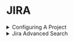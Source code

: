 # JIRA

<details>

<summary>Configuring A Project</summary>

## Configuring a project

**In this section**

* [Creating a board](https://confluence.atlassian.com/jirasoftwareserver085/creating-a-board-981156209.html)
* [Configuring a board](https://confluence.atlassian.com/jirasoftwareserver085/configuring-a-board-981156247.html)
* [Workflows](https://confluence.atlassian.com/jirasoftwareserver085/workflows-981156771.html)

**Related content**

* [Setting up your workspace](https://confluence.atlassian.com/display/JIRASOFTWARESERVER085/Setting+up+your+workspace)
* [Permissions overview](https://confluence.atlassian.com/display/JIRASOFTWARESERVER085/Permissions+overview)
* [Creating a board](https://confluence.atlassian.com/display/JIRASOFTWARESERVER085/Creating+a+board)
* [Leading an agile project](https://confluence.atlassian.com/display/JIRASOFTWARESERVER085/Leading+an+agile+project)
* [What is a board?](https://confluence.atlassian.com/pages/viewpage.action?pageId=981156224)
* [Plan for the team](https://confluence.atlassian.com/display/JIRASOFTWARESERVER085/Plan+for+the+team)
* [Building a backlog](https://confluence.atlassian.com/display/JIRASOFTWARESERVER085/Building+a+backlog)
* [Working with issues](https://confluence.atlassian.com/display/JIRASOFTWARESERVER085/Working+with+issues)
* [Working in an agile project](https://confluence.atlassian.com/display/JIRASOFTWARESERVER085/Working+in+an+agile+project)
* [Doing more with your agile projects](https://confluence.atlassian.com/display/JIRASOFTWARESERVER085/Doing+more+with+your+agile+projects)

**Still need help?**

The Atlassian Community is here for you.

[Ask the community](https://community.atlassian.com/t5/custom/page/page-id/create-post-step-1?add-tags=Jira+Software)

Your issue tracker should be the hub of your development project. When properly configured, Jira Software helps your team members prioritize and organize work better, so they can spend more time developing great software instead of wrangling issues.

A project is simply a collection of issues (stories, bugs, tasks, etc). You would typically use a project to represent the development work for a product, project, or service in Jira Software.

_**Scrum or Kanban?** Scrum has an iteration-based approach, which is generally a good fit for teams developing products, particularly if your team is releasing new versions on a regular schedule. Kanban is better suited for a continuous flow of work (e.g. service-oriented teams), where its constraint-based approach helps prevent your team from being overloaded._

### Before you begin <a href="#configuringaproject-beforeyoubegin" id="configuringaproject-beforeyoubegin"></a>

Ideally, you should be a **Jira administrator** (i.e. someone with the 'Jira Administrators' global permission), if you want to set up a new project in Jira Software. Many of the tasks involved can only be performed by a JIRA administrator, such as creating a project, modifying a workflow, etc. For more information, see [Permissions overview](https://confluence.atlassian.com/jirasoftwareserver085/permissions-overview-981157144.html).

### Overview <a href="#configuringaproject-overview" id="configuringaproject-overview"></a>

The topics in this section cover the activities that you will need to do when configuring a project:

#### Create a project <a href="#configuringaproject-createaproject" id="configuringaproject-createaproject"></a>

Your first task is to create a Software project ![](https://confluence.atlassian.com/jirasoftwareserver085/files/981156207/981156208/1/1575972651600/jira-softwareproject-icon.png) and configure it according to the needs and requirements of your development team. You need to be a Jira administrator to create a project, but you can configure most project details (e.g. name, avatar, etc) if you are a project administrator.

Learn more: [Defining a project](https://confluence.atlassian.com/adminjiraserver/defining-a-project-938847066.html) (Jira Admin documentation)

#### Configure the board for your project <a href="#configuringaproject-configuretheboardforyourproject" id="configuringaproject-configuretheboardforyourproject"></a>

A board is the central tool for working with issues in a Scrum or Kanban development project. A Scrum or Kanban board will be created when you create a Scrum or Kanban development project respectively. You can add more boards (of either type) to the project, if you like.

Learn more: [Configuring a board](https://confluence.atlassian.com/jirasoftwareserver085/configuring-a-board-981156247.html)

#### Configure project permissions <a href="#configuringaproject-configureprojectpermissions" id="configuringaproject-configureprojectpermissions"></a>

You can control access to your project by configuring a permission scheme. A permission scheme maps users, user groups, roles, etc to the project functions (e.g. Assign issues). Your new project will be pre-configured with the default permission scheme.

Learn more: [Managing project role memberships](https://confluence.atlassian.com/jirasoftwareserver085/managing-project-role-memberships-981157129.html)

#### Tweak issue types, workflow, screens, and fields  <a href="#configuringaproject-tweakissuetypes-workflow-screens-andfields" id="configuringaproject-tweakissuetypes-workflow-screens-andfields"></a>

Your project is pre-configured with issue types, a workflow, screens, and fields. You can change these to suit any development process. For example, you may want to create a 'Design' issue type or add a 'QA review' step to your workflow.

Learn more: [Defining issue type field values](https://confluence.atlassian.com/adminjiraserver/defining-issue-type-field-values-938847087.html), [Workflows](https://confluence.atlassian.com/jirasoftwareserver085/workflows-981156771.html), [Defining a screen](https://confluence.atlassian.com/adminjiraserver/defining-a-screen-938847288.html), [JIRA custom fields](https://confluence.atlassian.com/adminjiraserver/adding-a-custom-field-938847222.html) (Jira Admin documentation)

#### Create components <a href="#configuringaproject-createcomponents" id="configuringaproject-createcomponents"></a>

Components can be used to group issues in a project. However, in an agile project, you should consider using epics to group issues (stories) instead, as there are more features that support working with epics, like the epic column on boards, reports, etc.

Learn more: [Managing components](https://confluence.atlassian.com/adminjiraserver/managing-components-938847187.html)

</details>

<details>

<summary>Jira Advanced Search</summary>

## Advanced searching

**On this page**

* [Advanced searching](https://confluence.atlassian.com/jirasoftwareserver085/advanced-searching-981156836.html#Advancedsearching-QueryAdvancedsearching)
* [Understanding advanced searching](https://confluence.atlassian.com/jirasoftwareserver085/advanced-searching-981156836.html#Advancedsearching-Understandingadvancedsearching)
* [Constructing JQL queries](https://confluence.atlassian.com/jirasoftwareserver085/advanced-searching-981156836.html#Advancedsearching-ConstructingJQLqueries)
* [Precedence in JQL queries](https://confluence.atlassian.com/jirasoftwareserver085/advanced-searching-981156836.html#Advancedsearching-parenthesesPrecedenceinJQLqueries)
* [Restricted words and characters](https://confluence.atlassian.com/jirasoftwareserver085/advanced-searching-981156836.html#Advancedsearching-restrictionsRestrictedwordsandcharacters)
* [Performing text searches](https://confluence.atlassian.com/jirasoftwareserver085/advanced-searching-981156836.html#Advancedsearching-textPerformingtextsearches)
* [Reference](https://confluence.atlassian.com/jirasoftwareserver085/advanced-searching-981156836.html#Advancedsearching-referenceReference)
* [Running a saved search](https://confluence.atlassian.com/jirasoftwareserver085/advanced-searching-981156836.html#Advancedsearching-Runningasavedsearch)
* [Next steps](https://confluence.atlassian.com/jirasoftwareserver085/advanced-searching-981156836.html#Advancedsearching-Nextsteps)

**In this section**

* [Advanced searching - fields reference](https://confluence.atlassian.com/jirasoftwareserver085/advanced-searching-fields-reference-981156848.html)
* [Advanced searching - development fields reference](https://confluence.atlassian.com/jirasoftwareserver085/advanced-searching-development-fields-reference-981156849.html)
* [Advanced searching - keywords reference](https://confluence.atlassian.com/jirasoftwareserver085/advanced-searching-keywords-reference-981156850.html)
* [Advanced searching - operators reference](https://confluence.atlassian.com/jirasoftwareserver085/advanced-searching-operators-reference-981156851.html)
* [Advanced searching - functions reference](https://confluence.atlassian.com/jirasoftwareserver085/advanced-searching-functions-reference-981156852.html)

**Related content**

* [Basic searching](https://confluence.atlassian.com/display/JIRASOFTWARESERVER085/Basic+searching)
* [Searching for issues](https://confluence.atlassian.com/display/JIRASOFTWARESERVER085/Searching+for+issues)
* [Working with search results](https://confluence.atlassian.com/display/JIRASOFTWARESERVER085/Working+with+search+results)
* [Advanced searching - keywords reference](https://confluence.atlassian.com/display/JIRASOFTWARESERVER085/Advanced+searching+-+keywords+reference)
* [Advanced searching - fields reference](https://confluence.atlassian.com/display/JIRASOFTWARESERVER085/Advanced+searching+-+fields+reference)
* [Search syntax for text fields](https://confluence.atlassian.com/display/JIRASOFTWARESERVER085/Search+syntax+for+text+fields)
* [Advanced searching - operators reference](https://confluence.atlassian.com/display/JIRASOFTWARESERVER085/Advanced+searching+-+operators+reference)
* [Saving your search as a filter](https://confluence.atlassian.com/display/JIRASOFTWARESERVER085/Saving+your+search+as+a+filter)
* [Customize the team board](https://confluence.atlassian.com/display/JIRASOFTWARESERVER085/Customize+the+team+board)
* [Advanced searching - functions reference](https://confluence.atlassian.com/display/JIRASOFTWARESERVER085/Advanced+searching+-+functions+reference)

**Still need help?**

The Atlassian Community is here for you.

[Ask the community](https://community.atlassian.com/t5/custom/page/page-id/create-post-step-1?add-tags=Jira+Software)

The advanced search allows you to build structured queries using the Jira Query Language (JQL) to search for issues. You can specify criteria that cannot be defined in the quick or basic searches (e.g. `ORDER BY` clause).&#x20; 

* If you don't have complex search criteria, you may want to use [quick search](https://confluence.atlassian.com/jirasoftwareserver085/quick-searching-981156830.html) instead.
* If you are not comfortable with the Jira Query Language (JQL), you may want to use [basic search](https://confluence.atlassian.com/jirasoftwareserver085/basic-searching-981156808.html) instead.

Note, JQL is not a database query language, even though it uses SQL-like syntax.&#x20; 

_Screenshot: Advanced search_

![](https://confluence.atlassian.com/jirasoftwareserver085/files/981156836/981156837/1/1575972955279/advanced\_search2.png)

### Advanced searching <a href="#advancedsearching-queryadvancedsearching" id="advancedsearching-queryadvancedsearching"></a>

1. Navigate to **Issues** (in header) > **Search for issues**.\

   * If there are existing search criteria, click the **New filter** button to reset the search criteria.
   *   If the basic search is shown instead of the advanced search, click **Advanced** (next to the **Search** button).

       [Why can't I switch between basic and advanced search?](https://confluence.atlassian.com/jirasoftwareserver085/advanced-searching-981156836.html#)

       *
         *
       *
       *
       *
       *

2.  Enter your JQL query. As you type, Jira will offer a list of "auto-complete" suggestions based on the context of your query. Note, auto-complete suggestions only include the first 15 matches, displayed alphabetically, so you may need to enter more text if you can't find a match.
    [Why aren't the auto-complete suggestions being shown?](https://confluence.atlassian.com/jirasoftwareserver085/advanced-searching-981156836.html#)

    *
    *
    *

3. Press Enter or click **Search** to run your query. Your search results will display in the issue navigator.

### Understanding advanced searching <a href="#advancedsearching-understandingadvancedsearching" id="advancedsearching-understandingadvancedsearching"></a>

Read the following topics to learn how to get the most out of advanced searching:

[Constructing JQL queries](https://confluence.atlassian.com/jirasoftwareserver085/advanced-searching-981156836.html#Advancedsearching-ConstructingJQLqueries) | [Precedence in JQL queries](https://confluence.atlassian.com/jirasoftwareserver085/advanced-searching-981156836.html#Advancedsearching-parenthesesPrecedenceinJQLqueries) | [Restricted words and characters](https://confluence.atlassian.com/jirasoftwareserver085/advanced-searching-981156836.html#Advancedsearching-restrictionsRestrictedwordsandcharacters) | [Performing text searches](https://confluence.atlassian.com/jirasoftwareserver085/advanced-searching-981156836.html#Advancedsearching-textPerformingtextsearches)

#### Constructing JQL queries <a href="#advancedsearching-constructingjqlqueries" id="advancedsearching-constructingjqlqueries"></a>

A simple query in JQL (also known as a 'clause') consists of a _field_, followed by an _operator_, followed by one or more _values_ or _functions_. For example:

```
project = "TEST"
```

This query will find all issues in the "TEST" project. It uses the "project" _field_, the EQUALS _operator_, and the _value_ `"TEST"` .

A more complex query might look like this:

```
project = "TEST" AND assignee = currentuser()
```

This query will find all issues in the "TEST" project where the assignee is the currently logged in user. It uses the "project" _field_, the EQUALS _operator_, the _value_ `"TEST",` the "AND" keyword and the "currentuser()" function.

For more information on fields, operators, keywords and functions, see the [Reference section](https://confluence.atlassian.com/jirasoftwareserver085/advanced-searching-981156836.html#Advancedsearching-reference) below.

#### Precedence in JQL queries <a href="#advancedsearching-parenthesesprecedenceinjqlqueries" id="advancedsearching-parenthesesprecedenceinjqlqueries"></a>

Precedence in JQL queries depends on keywords that you use to connect your clauses (a clause being e.g. `project = "Teams in Space"` ). The easiest way to look at this is to treat the _AND_ keyword as the one grouping clauses, and _OR_ as the one separating them. The _AND_ keyword takes precedence over other keywords, because it groups clauses together, essentially turning them into one combined clause.

**Example 1**

```
status=resolved AND project="Teams in Space" OR assignee=captainjoe
```

This query will return all _resolved_ issues from the "Teams in Space" project (clauses grouped by _AND_), and also all existing issues assigned to _captainjoe_. The clause after the _OR_ keyword is treated as separate.

**Example 2**

```
status=resolved OR project="Teams in Space" AND assignee=captainjoe
```

This query, on the other hand, will return _captainjoe's_ issues from the "Teams in Space" project (clauses grouped by _AND_), and also all existing _resolved_ issues (a clause separated by _OR_).

**Example 3**

```
status=resolved OR projects="Teams in Space" OR assigne=captainjoe
```

When you only use the _OR_ keyword, all clauses will be treated as separate, and equal in terms of precedence.

**Setting the precedence**

You can set precedence in your JQL queries by using parentheses. Parentheses will group certain clauses together and enforce precedence.

**Example 1**

As you can see below, parentheses can turn our example JQL query around. This query would return _resolved_ issues that either belong to the "Teams in Space" project, or are assigned to _captainjoe_.

```
status=resolved AND (project="Teams in Space" OR assignee=captainjoe)
```

**Example 2**

If you used parentheses like in the following example, they wouldn't have any effect, because the clauses enclosed in parentheses were already connected by _AND_. This query would return the same results with or without the parentheses.

```
(status=resolved AND project="Teams in Space") OR assignee=captainjoe
```

#### Restricted words and characters <a href="#advancedsearching-restrictionsrestrictedwordsandcharacters" id="advancedsearching-restrictionsrestrictedwordsandcharacters"></a>

**Reserved characters**

JQL has a list of reserved characters:

If you wish to use these characters in queries, you need to:

* surround them with quote-marks (you can use either single quote-marks (`'`) or double quote-marks (`"`)); \
  **and, **
* if you are searching a **text field** and the character is on the list of [special characters in text searches](https://confluence.atlassian.com/jirasoftwareserver085/search-syntax-for-text-fields-981156853.html), precede them with two backslashes. This will let you run the query that contains a reserved character, but the character itself will be ignored in your query. For more info, see _Special characters_ in [Search syntax for text fields](https://confluence.atlassian.com/jirasoftwareserver085/search-syntax-for-text-fields-981156853.html).

\

For example:

* 

```
  version = "[example]"
  ```

* 

```
  summary ~ "\\[example\\]"
  ```

**Reserved words**

JQL also has a list of reserved words. These words need to be surrounded by quote-marks (single or double) if you wish to use them in queries.

[Show me...](https://confluence.atlassian.com/jirasoftwareserver085/advanced-searching-981156836.html#)

_Note for Jira administrators: this list is hard coded in the `JqlStringSupportImpl.java` file._

#### Performing text searches <a href="#advancedsearching-textperformingtextsearches" id="advancedsearching-textperformingtextsearches"></a>

You can use Lucene's text-searching features when performing searches on the following fields, using the CONTAINS operator:

Summary, Description, Environment, Comments, custom fields that use the "Free Text Searcher" (i.e. custom fields of the following built-in custom field types: Free Text Field, Text Field, Read-only Text Field).

For more information, see [Search syntax for text fields](https://confluence.atlassian.com/jirasoftwareserver085/search-syntax-for-text-fields-981156853.html).

### Reference <a href="#advancedsearching-referencereference" id="advancedsearching-referencereference"></a>

### Running a saved search <a href="#advancedsearching-runningasavedsearch" id="advancedsearching-runningasavedsearch"></a>

Saved searches (also known as [Saving your search as a filter](https://confluence.atlassian.com/jirasoftwareserver085/saving-your-search-as-a-filter-981156854.html)) are shown in the left panel, when using advanced search. If the left panel is not showing, hover your mouse over the left side of the screen to display it.

To run a filter, e.g. **My Open Issues**, simply click it. The JQL for the advanced search will be set, and the search results will be displayed.

![](https://confluence.atlassian.com/jirasoftwareserver085/files/981156836/981156846/1/1575972956125/saved\_search.png)

### Next steps <a href="#advancedsearching-nextsteps" id="advancedsearching-nextsteps"></a>

Read the following related topics:

* [Searching for issues](https://confluence.atlassian.com/jirasoftwareserver085/searching-for-issues-981156778.html)
* [Basic searching](https://confluence.atlassian.com/jirasoftwareserver085/basic-searching-981156808.html)
* [Search syntax for text fields](https://confluence.atlassian.com/jirasoftwareserver085/search-syntax-for-text-fields-981156853.html)
* [JQL: The most flexible way to search Jira (on the Atlassian blog)](https://blogs.atlassian.com/2013/01/jql-the-most-flexible-way-to-search-jira-14/)
* [Saving your search as a filter](https://confluence.atlassian.com/jirasoftwareserver085/saving-your-search-as-a-filter-981156854.html)
* [Working with search results](https://confluence.atlassian.com/jirasoftwareserver085/working-with-search-results-981156915.html)—find out how to use the issue navigator, export your search results, bulk modify issues, and share your search results.

</details>
